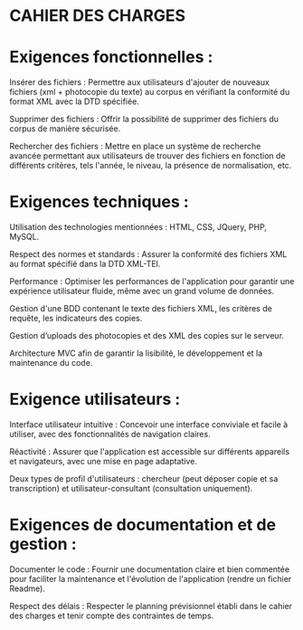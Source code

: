 # CAHIER DES CHARGES

# Exigences fonctionnelles : 

Insérer des fichiers : Permettre aux utilisateurs d'ajouter de nouveaux fichiers (xml + photocopie du texte) au corpus en vérifiant la conformité du format XML avec la DTD spécifiée.

Supprimer des fichiers : Offrir la possibilité de supprimer des fichiers du corpus de manière sécurisée.

Rechercher des fichiers : Mettre en place un système de recherche avancée permettant aux utilisateurs de trouver des fichiers en fonction de différents critères, tels l'année, le niveau, la présence de normalisation, etc.

# Exigences techniques : 

Utilisation des technologies mentionnées : HTML, CSS, JQuery, PHP, MySQL.

Respect des normes et standards  : Assurer la conformité des fichiers XML au format spécifié dans la DTD XML-TEI.

Performance : Optimiser les performances de l'application pour garantir une expérience utilisateur fluide, même avec un grand volume de données.

Gestion d'une BDD contenant le texte des fichiers XML, les critères de requête, les indicateurs des copies.

Gestion d’uploads des photocopies et des XML des copies sur le serveur.

Architecture MVC afin de garantir la lisibilité, le développement et la maintenance du code.

# Exigence utilisateurs : 

Interface utilisateur intuitive : Concevoir une interface conviviale et facile à utiliser, avec des fonctionnalités de navigation claires.

Réactivité : Assurer que l'application est accessible sur différents appareils et navigateurs, avec une mise en page adaptative.

Deux types de profil d'utilisateurs : chercheur (peut déposer copie et sa transcription) et utilisateur-consultant (consultation uniquement).

# Exigences de documentation et de gestion : 

Documenter le code : Fournir une documentation claire et bien commentée pour faciliter la maintenance et l'évolution de l'application (rendre un fichier Readme).

Respect des délais : Respecter le planning prévisionnel établi dans le cahier des charges et tenir compte des contraintes de temps.
